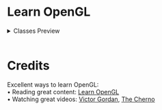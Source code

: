 <!DOCTYPE html>
<html lang="en">
<head>
    <meta charset="UTF-8">
    <meta http-equiv="X-UA-Compatible" content="IE=edge">
    <meta name="viewport" content="width=device-width, initial-scale=1.0">
</head>
<body>
    <h1>Learn OpenGL</h1>
        <details><summary>Classes Preview</summary>
        <!-- New Preview Bwllow -->
        <h3>1) Creating Window</h3>
        <pre>In this lab we are going to learn how to create a window using GLFW.</pre>
        <img src="Resources/Thumbnail/Classes/preview-lab-01.png" width=500 >
        <!-- New Preview Bwllow -->
        <h3>2) Creating Triangle</h3>
        <pre align=>In this lab we are going to learn how to "load" OpenGL using GLAD and use it to create a simple triangle with a vertex buffer object (VBO).</pre>
        <img src="Resources/Thumbnail/Classes/preview-lab-02.png" width=500 >
        </details>
        <br>
    <h1>Credits</h2>
  Excellent ways to learn OpenGL:<br>
  • Reading great content: <a href="https://learnopengl.com/">Learn OpenGL</a><br>
  • Watching great videos: <a href="https://www.youtube.com/@VictorGordan">Victor Gordan</a>, <a href="https://www.youtube.com/@TheCherno">The Cherno</a><br>
</body>
</html>